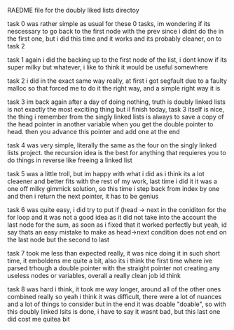 RAEDME file for the doubly liked lists directoy

task 0 was rather simple as usual for these 0 tasks, im wondering if its nescessary to go back to the first node with the prev since i didnt do the in the first one, but i did this time and it works and its probably cleaner, on to task 2

task 1 again i did the backing up to the first node of the list, i dont know if its super milky but whatever, i like to think it would be useful somewhere

task 2 i did in the exact same way really, at first i got segfault due to a faulty malloc so that forced me to do it the right way, and a simple right way it is

task 3 im back again after a day of doing nothing, truth is doubly linked lists is not exactly the most excitiing thing but il finish today, task 3 itself is nice, the thing i remember from the singly linked lists is always to save a copy of the head pointer in another variable when you get the double pointer to head.
then you advance this pointer and add one at the end

task 4 was very simple, literally the same as the four on the singly linked lists project. the recursion idea is the best for anything that requieres you to do things in reverse like freeing a linked list

task 5 was a little troll, but im happy with what i did as i think its a lot cleaener and better fits with the rest of my work, last time i did it it was a one off milky gimmick solution, so this time i step back from index by one and then i return the next pointer, it has to be genius

task 6 was quite easy, i did try to put if (head -> next in the coniditon for the for loop and it was not a good idea as it did not take into the account the last node for the sum, as soon as i fixed that it worked perfectly but yeah, id say thats an easy mistake to make as head->next condition does not end on the last node but the second to last

task 7 took me less than expected really, it was nice doing it in such short time, it emboldens me quite a bit, also its i think the first time where ive parsed trhough a double pointer with the straight pointer not creating any useless nodes or variables, overall a really clean job id think

task 8 was hard i think, it took me way longer, around all of the other ones combined really so yeah i think it was difficult, there were a lot of nuances and a lot of things to consider but in the end it was doable "doable", so with this doubly linked lsits is done, i have to say it wasnt bad, but this last one did cost me quitea bit
